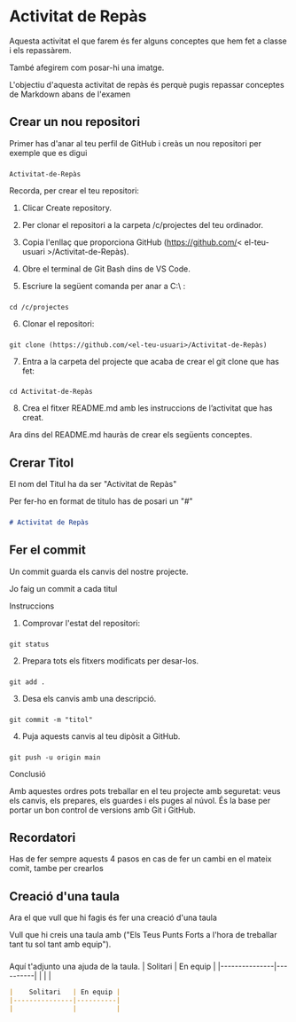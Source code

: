 # Activitat de Repàs 

Aquesta activitat el que farem és fer alguns conceptes que hem fet a classe i els repassàrem.

També afegirem com posar-hi una imatge. 

L'objectiu d'aquesta activitat de repàs és perquè pugis repassar conceptes de Markdown abans de l'examen

## Crear un nou repositori 

Primer has d'anar al teu perfil de GitHub i creàs un nou repositori per exemple que es digui 
### 
    Activitat-de-Repàs 

Recorda, per crear el teu repositori:

1. Clicar Create repository.

2. Per clonar el repositori a la carpeta /c/projectes del teu ordinador.

3. Copia l'enllaç que proporciona GitHub (https://github.com/< el-teu-usuari >/Activitat-de-Repàs).

4. Obre el terminal de Git Bash dins de VS Code.

5. Escriure la següent comanda per anar a C:\ :
###
    cd /c/projectes

6. Clonar el repositori:

### 
    git clone (https://github.com/<el-teu-usuari>/Activitat-de-Repàs)

7. Entra a la carpeta del projecte que acaba de crear el git clone que has fet:

###
    cd Activitat-de-Repàs 

8. Crea el fitxer README.md amb les instruccions de l’activitat que has creat.

Ara dins del README.md hauràs de crear els següents conceptes.



## Crerar Titol 
El nom del Titul ha da ser "Activitat de Repàs"

 Per fer-ho en format de titulo has de posari un "#" 

###
```markdown
# Activitat de Repàs
```

## Fer el commit 

Un commit guarda els canvis del nostre projecte.

Jo faig un commit a cada titul 

Instruccions 

1. Comprovar l'estat del repositori:

### 
    git status

2. Prepara tots els fitxers modificats per desar-los.

### 
    git add .

3.  Desa els canvis amb una descripció.

### 
    git commit -m "titol"

4. Puja aquests canvis al teu dipòsit a GitHub.

### 
    git push -u origin main

Conclusió

Amb aquestes ordres pots treballar en el teu projecte amb seguretat: veus els canvis, els prepares, els guardes i els puges al núvol. És la base per portar un bon control de versions amb Git i GitHub.

## Recordatori 
Has de fer sempre aquests 4 pasos en cas de fer un cambi en el mateix comit, tambe per crearlos 

## Creació d'una taula
Ara el que vull que hi fagis és fer una creació d'una taula

Vull que hi creis una taula amb ("Els Teus Punts Forts a l'hora de treballar tant tu sol tant amb equip").



### 
Aquí t'adjunto una ajuda de la taula.
|    Solitari   | En equip |
|---------------|----------|
|               |          |

```markdown
|    Solitari   | En equip |
|---------------|----------|
|               |          |
```

